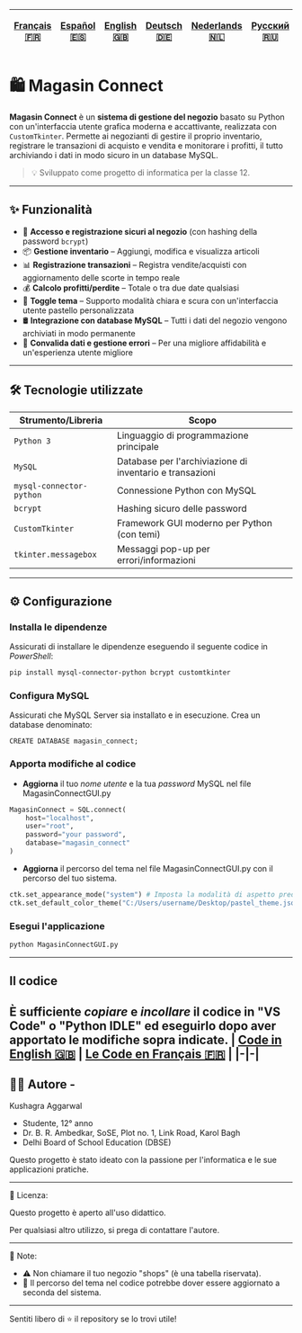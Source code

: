 | [Français 🇫🇷](/FR%20🇨🇵/README_fr.md) | [Español 🇪🇸](/ES%20🇪🇸/README_es.md) | [English 🇬🇧](/README.md) | [Deutsch 🇩🇪](/DE%20🇩🇪/README_de.md) | [Nederlands 🇳🇱](/NL%20🇳🇱/README_nl.md) | [Русский 🇷🇺](/RU%20🇷🇺/README_ru.md) | [日本 🇯🇵](/JP%20🇯🇵/README_jp.md) |
|-|-|-|-|-|-|-| 
# 🛍️ Magasin Connect

**Magasin Connect** è un **sistema di gestione del negozio** basato su Python con un'interfaccia utente grafica moderna e accattivante, realizzata con `CustomTkinter`. Permette ai negozianti di gestire il proprio inventario, registrare le transazioni di acquisto e vendita e monitorare i profitti, il tutto archiviando i dati in modo sicuro in un database MySQL.

> 💡 Sviluppato come progetto di informatica per la classe 12.

---

## ✨ Funzionalità

- 🔐 **Accesso e registrazione sicuri al negozio** (con hashing della password `bcrypt`)
- 📦 **Gestione inventario** – Aggiungi, modifica e visualizza articoli
- 📊 **Registrazione transazioni** – Registra vendite/acquisti con aggiornamento delle scorte in tempo reale
- 💰 **Calcolo profitti/perdite** – Totale o tra due date qualsiasi
- 🎨 **Toggle tema** – Supporto modalità chiara e scura con un'interfaccia utente pastello personalizzata
- 🛢️ **Integrazione con database MySQL** – Tutti i dati del negozio vengono archiviati in modo permanente
- 🧹 **Convalida dati e gestione errori** – Per una migliore affidabilità e un'esperienza utente migliore

---

## 🛠️ Tecnologie utilizzate

| Strumento/Libreria | Scopo |
|----------------------|---------------------------------------------------|
| `Python 3` | Linguaggio di programmazione principale |
| `MySQL` | Database per l'archiviazione di inventario e transazioni |
| `mysql-connector-python` | Connessione Python con MySQL |
| `bcrypt` | Hashing sicuro delle password |
| `CustomTkinter` | Framework GUI moderno per Python (con temi) |
| `tkinter.messagebox` | Messaggi pop-up per errori/informazioni |

---
## ⚙️ Configurazione
### Installa le dipendenze
Assicurati di installare le dipendenze eseguendo il seguente codice in *PowerShell*:
```bash
pip install mysql-connector-python bcrypt customtkinter
```

### Configura MySQL
Assicurati che MySQL Server sia installato e in esecuzione. Crea un database denominato:
```MySQl
CREATE DATABASE magasin_connect;
```

### Apporta modifiche al codice
- **Aggiorna** il tuo *nome utente* e la tua *password* MySQL nel file MagasinConnectGUI.py
```Python
MagasinConnect = SQL.connect(
    host="localhost",
    user="root",
    password="your password",
    database="magasin_connect"
)
```

- **Aggiorna** il percorso del tema nel file MagasinConnectGUI.py con il percorso del tuo sistema.
```Python
ctk.set_appearance_mode("system") # Imposta la modalità di aspetto predefinita del sistema (chiara o scura in base alle impostazioni di sistema)
ctk.set_default_color_theme("C:/Users/username/Desktop/pastel_theme.json") # Imposta il tema colore predefinito su un tema pastello personalizzato (fornito insieme a questo codice). Modifica il percorso del file del tema in base al tuo sistema.
```

### Esegui l'applicazione
```bash
python MagasinConnectGUI.py
```
---

## Il codice
È sufficiente *copiare* e *incollare* il codice in **"VS Code"** o **"Python IDLE"** ed eseguirlo dopo aver apportato le modifiche sopra indicate.
| [Code in English 🇬🇧](/MagasinConnectGUI.py) | [Le Code en Français 🇫🇷](FR%20🇨🇵/MagasinConnectGUI_fr.py) |
|-|-|
---

## 🙋‍♂️ Autore - 
Kushagra Aggarwal
- Studente, 12° anno
- Dr. B. R. Ambedkar, SoSE, Plot no. 1, Link Road, Karol Bagh
- Delhi Board of School Education (DBSE)

Questo progetto è stato ideato con la passione per l'informatica e le sue applicazioni pratiche.

---

📄 Licenza:

Questo progetto è aperto all'uso didattico.

Per qualsiasi altro utilizzo, si prega di contattare l'autore.

---

📌 Note:

- ⚠️ Non chiamare il tuo negozio "shops" (è una tabella riservata).
- 🎨 Il percorso del tema nel codice potrebbe dover essere aggiornato a seconda del sistema.

---

Sentiti libero di ⭐ il repository se lo trovi utile!
